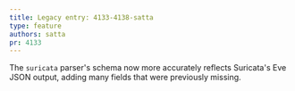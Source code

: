 ```yaml
---
title: Legacy entry: 4133-4138-satta
type: feature
authors: satta
pr: 4133
---
```


The `suricata` parser's schema now more accurately reflects Suricata's Eve JSON
output, adding many fields that were previously missing.
